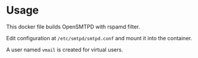 # Usage

This docker file builds OpenSMTPD with rspamd filter.

Edit configuration at `/etc/smtpd/smtpd.conf` and mount it into the container.

A user named `vmail` is created for virtual users.
